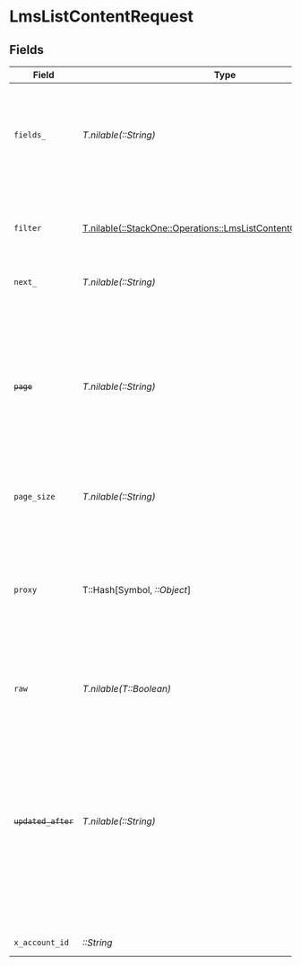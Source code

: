 # LmsListContentRequest


## Fields

| Field                                                                                                                                                                                                                                                           | Type                                                                                                                                                                                                                                                            | Required                                                                                                                                                                                                                                                        | Description                                                                                                                                                                                                                                                     | Example                                                                                                                                                                                                                                                         |
| --------------------------------------------------------------------------------------------------------------------------------------------------------------------------------------------------------------------------------------------------------------- | --------------------------------------------------------------------------------------------------------------------------------------------------------------------------------------------------------------------------------------------------------------- | --------------------------------------------------------------------------------------------------------------------------------------------------------------------------------------------------------------------------------------------------------------- | --------------------------------------------------------------------------------------------------------------------------------------------------------------------------------------------------------------------------------------------------------------- | --------------------------------------------------------------------------------------------------------------------------------------------------------------------------------------------------------------------------------------------------------------- |
| `fields_`                                                                                                                                                                                                                                                       | *T.nilable(::String)*                                                                                                                                                                                                                                           | :heavy_minus_sign:                                                                                                                                                                                                                                              | The comma separated list of fields that will be returned in the response (if empty, all fields are returned)                                                                                                                                                    | id,remote_id,external_reference,course_ids,remote_course_ids,title,description,additional_data,languages,content_url,mobile_launch_content_url,content_type,cover_url,active,duration,order,categories,skills,updated_at,created_at,provider,localisations,tags |
| `filter`                                                                                                                                                                                                                                                        | [T.nilable(::StackOne::Operations::LmsListContentQueryParamFilter)](../../models/operations/lmslistcontentqueryparamfilter.md)                                                                                                                                  | :heavy_minus_sign:                                                                                                                                                                                                                                              | Filter parameters that allow greater customisation of the list response                                                                                                                                                                                         |                                                                                                                                                                                                                                                                 |
| `next_`                                                                                                                                                                                                                                                         | *T.nilable(::String)*                                                                                                                                                                                                                                           | :heavy_minus_sign:                                                                                                                                                                                                                                              | The unified cursor                                                                                                                                                                                                                                              |                                                                                                                                                                                                                                                                 |
| ~~`page`~~                                                                                                                                                                                                                                                      | *T.nilable(::String)*                                                                                                                                                                                                                                           | :heavy_minus_sign:                                                                                                                                                                                                                                              | : warning: ** DEPRECATED **: This will be removed in a future release, please migrate away from it as soon as possible.<br/><br/>The page number of the results to fetch                                                                                        |                                                                                                                                                                                                                                                                 |
| `page_size`                                                                                                                                                                                                                                                     | *T.nilable(::String)*                                                                                                                                                                                                                                           | :heavy_minus_sign:                                                                                                                                                                                                                                              | The number of results per page                                                                                                                                                                                                                                  |                                                                                                                                                                                                                                                                 |
| `proxy`                                                                                                                                                                                                                                                         | T::Hash[Symbol, *::Object*]                                                                                                                                                                                                                                     | :heavy_minus_sign:                                                                                                                                                                                                                                              | Query parameters that can be used to pass through parameters to the underlying provider request by surrounding them with 'proxy' key                                                                                                                            |                                                                                                                                                                                                                                                                 |
| `raw`                                                                                                                                                                                                                                                           | *T.nilable(T::Boolean)*                                                                                                                                                                                                                                         | :heavy_minus_sign:                                                                                                                                                                                                                                              | Indicates that the raw request result is returned                                                                                                                                                                                                               |                                                                                                                                                                                                                                                                 |
| ~~`updated_after`~~                                                                                                                                                                                                                                             | *T.nilable(::String)*                                                                                                                                                                                                                                           | :heavy_minus_sign:                                                                                                                                                                                                                                              | : warning: ** DEPRECATED **: This will be removed in a future release, please migrate away from it as soon as possible.<br/><br/>Use a string with a date to only select results updated after that given date                                                  | 2020-01-01T00:00:00.000Z                                                                                                                                                                                                                                        |
| `x_account_id`                                                                                                                                                                                                                                                  | *::String*                                                                                                                                                                                                                                                      | :heavy_check_mark:                                                                                                                                                                                                                                              | The account identifier                                                                                                                                                                                                                                          |                                                                                                                                                                                                                                                                 |